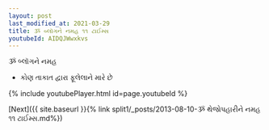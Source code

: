 ```yaml
---
layout: post
last_modified_at: 2021-03-29
title: ૐ બ્લૉગને નમહ ૧૧ ટાઈમ્સ
youtubeId: AIDQJWwxkvs
---
```

 
 
 ૐ બ્લૉગને નમહ  
 
 -  કોણ તાકાત દ્વારા ફૂલેલાને મારે છે 
 
  
 
  
 
 
 
 
 
 


{% include youtubePlayer.html id=page.youtubeId %}
 
[Next]({{ site.baseurl }}{% link  split1/_posts/2013-08-10-ૐ થેજોપહારીને નમહ ૧૧ ટાઈમ્સ.md%})
 
